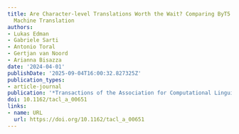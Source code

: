 ```yaml
---
title: Are Character-level Translations Worth the Wait? Comparing ByT5 and mT5 for
  Machine Translation
authors:
- Lukas Edman
- Gabriele Sarti
- Antonio Toral
- Gertjan van Noord
- Arianna Bisazza
date: '2024-04-01'
publishDate: '2025-09-04T16:00:32.827325Z'
publication_types:
- article-journal
publication: '*Transactions of the Association for Computational Linguistics*'
doi: 10.1162/tacl_a_00651
links:
- name: URL
  url: https://doi.org/10.1162/tacl_a_00651
---
```


